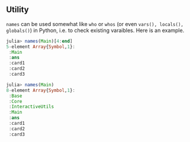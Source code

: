 ## Utility
`names` can be used somewhat like `who` or `whos` (or even `vars(), locals(), globals()`) in Python,
i.e. to check existing varaibles. Here is an example.

```julia
julia> names(Main)[4:end]
5-element Array{Symbol,1}:
 :Main
 :ans
 :card1
 :card2
 :card3

julia> names(Main)
8-element Array{Symbol,1}:
 :Base
 :Core
 :InteractiveUtils
 :Main
 :ans
 :card1
 :card2
 :card3
```




